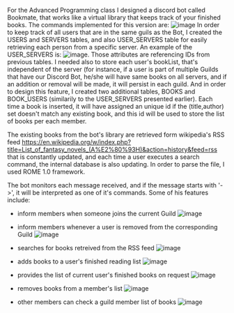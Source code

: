 For the Advanced Programming class I designed a discord bot called Bookmate, that works like a virtual library that keeps track of your finished books. The commands implemented for this version are:
![image](https://user-images.githubusercontent.com/58936202/119495124-bb361980-bd6a-11eb-985b-37ef7e87e0f8.png)
In order to keep track of all users that are in the same guils as the Bot, I created the USERS and SERVERS tables, and also USER_SERVERS table for easily retrieving each person from a specific server.  An example of the USER_SERVERS is:
![image](https://user-images.githubusercontent.com/58936202/119496192-ea995600-bd6b-11eb-9222-cae1f589a03e.png). Those attributes are referencing IDs from previous tables.
I needed also to store each user's bookList, that's independent of the server (for instance, if a user is part of multiple Guilds that have our Discord Bot, he/she will have same books on all servers, and if an addition or removal will be made, it will persist in each guild. And in order to design this feature, I created two additional tables, BOOKS and BOOK_USERS (similarily to the USER_SERVERS presented earlier).
Each time a book is inserted, it will have assigned an unique id if the (title,author) set doesn't match any existing book, and this id will be used to store the list of books per each member.

The existing books from the bot's library are retrieved form wikipedia's RSS feed https://en.wikipedia.org/w/index.php?title=List_of_fantasy_novels_(A%E2%80%93H)&action=history&feed=rss that is constantly updated, and each time a user executes a search command, the internal database is also updating. In order to parse the file, I used ROME 1.0 framework.

The bot monitors each message received, and if the message starts with '->', it will be interpreted as one of it's commands. 
Some of his features include:
- inform members when someone joins the current Guild
![image](https://user-images.githubusercontent.com/58936202/119499400-5b8e3d00-bd6f-11eb-9d11-6883650058b6.png)

- inform members whenever a user is removed from the corresponding Guild
![image](https://user-images.githubusercontent.com/58936202/119499524-7a8ccf00-bd6f-11eb-8126-1d0fe7df3d00.png)

- searches for books retreived from the RSS feed
![image](https://user-images.githubusercontent.com/58936202/119499331-4d402100-bd6f-11eb-90b1-3dcf247a502f.png)

- adds books to a user's finished reading list
![image](https://user-images.githubusercontent.com/58936202/119499621-9001f900-bd6f-11eb-88ab-97b04f66efa2.png)

- provides the list of current user's finished books on request
![image](https://user-images.githubusercontent.com/58936202/119499743-adcf5e00-bd6f-11eb-97fe-ae28ba2de1f6.png)

- removes books from a member's list
![image](https://user-images.githubusercontent.com/58936202/119499809-c5a6e200-bd6f-11eb-841f-373f9a19445e.png)

- other members can check a guild member list of books
![image](https://user-images.githubusercontent.com/58936202/119499900-dce5cf80-bd6f-11eb-830b-994ad7e4d947.png)
